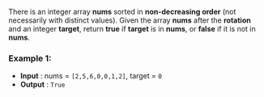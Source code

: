 There is an integer array **nums** sorted in **non-decreasing order** (not necessarily with distinct values). Given the array **nums** after the **rotation** and an integer **target**, return **true** if **target** is in **nums**, or **false** if it is not in **nums**.

### Example 1:

- **Input** :  nums = `[2,5,6,0,0,1,2]`, target = `0`    	
- **Output** : `True`